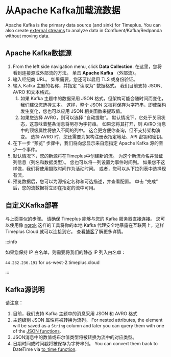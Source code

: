 # 从Apache Kafka加载流数据

Apache Kafka is the primary data source (and sink) for Timeplus. You can also create [external streams](/external-stream) to analyze data in Confluent/Kafka/Redpanda without moving data.

## Apache Kafka数据源

1. From the left side navigation menu, click **Data Collection**. 在这里，您将看到连接源或外部流的方法。 单击 **Apache Kafka** （外部流）。
2. 输入经纪商 URL。 如果需要，您还可以启用 TLS 或身份验证。
3. 输入 Kafka 主题的名称，并指定 “读取为” 数据格式。 我们目前支持 JSON、AVRO 和文本格式。
   1. 如果 Kafka 主题中的数据采用 JSON 格式，但架构可能会随时间而变化，我们建议您选择文本。 这样，整个 JSON 文档将保存为字符串，即使架构发生变化，您也可以应用 JSON 相关函数来提取值。
   2. 如果您选择 AVRO，则可以选择 “自动提取”。 默认情况下，它处于关闭状态，这意味着整条消息将另存为字符串。 如果您将其打开，则 AVRO 消息中的顶级属性将放入不同的列中。 这会更方便你查询，但不支持架构演变。 选择 AVRO 时，您还需要为架构注册表指定地址、API 密钥和密钥。
4. 在下一步 “预览” 步骤中，我们将向您显示来自您指定 Apache Kafka 源的至少一个事件。
5. 默认情况下，您的新源将在Timeplus中创建新的流。 为这个新流命名并验证列信息（列名和数据类型）。 您也可以将一列设置为事件时间列。 如果您不这样做，我们将使用摄取时间作为活动时间。 或者，您可以从下拉列表中选择现有流。
6. 预览数据后，您可以为源指定名称和可选描述，并查看配置。 单击 “完成” 后，您的流数据将立即在指定的流中可用。

## 自定义Kafka部署

与上面类似的步骤。 请确保 Timeplus 能够与您的 Kafka 服务器直接连接。 您可以使用像 [ngrok](https://ngrok.com) 这样的工具将你的本地 Kafka 代理安全地暴露在互联网上，这样 Timeplus Cloud 就可以连接到它。 查看[博客](https://www.timeplus.com/post/timeplus-cloud-with-ngrok)了解更多详情。

:::info

如果您保持 IP 白名单，则需要将我们的静态 IP 列入白名单：

`44.232.236.191` for us-west-2.timeplus.cloud

:::

## Kafka源说明

请注意：

1. 目前，我们支持 Kafka 主题中的消息采用 JSON 和 AVRO 格式
2. 主题级别 JSON 属性将被转换为流列。 For nested attributes, the element will be saved as a `String` column and later you can query them with one of the [JSON functions](/functions_for_json).
3. JSON消息中的数值或布尔值类型将被转换为流中的对应类型。
4. 日期时间或时间戳将被保存为字符串列。 You can convert them back to DateTime via [to_time function](/functions_for_type#to_time).
